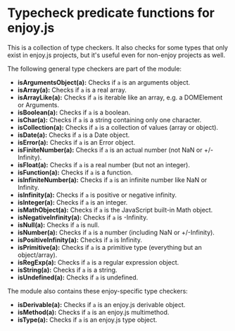 # Typecheck predicate functions for enjoy.js

This is a collection of type checkers. It also checks for some types that only exist
in enjoy.js projects, but it's useful even for non-enjoy projects as well.

The following general type checkers are part of the module:

 * **isArgumentsObject(a):** Checks if `a` is an arguments object.
 * **isArray(a):** Checks if `a` is a real array.
 * **isArrayLike(a):** Checks if `a` is iterable like an array, e.g. a DOMElement or Arguments.
 * **isBoolean(a):** Checks if `a` is a boolean.
 * **isChar(a):** Checks if `a` is a string containing only one character.
 * **isCollection(a):** Checks if `a` is a collection of values (array or object).
 * **isDate(a):** Checks if `a` is a Date object.
 * **isError(a):** Checks if `a` is an Error object.
 * **isFiniteNumber(a):** Checks if `a` is an actual number (not NaN or +/-Infinity).
 * **isFloat(a):** Checks if `a` is a real number (but not an integer).
 * **isFunction(a):** Checks if `a` is a function.
 * **isInfiniteNumber(a):** Checks if `a` is an infinite number like NaN or Infinity.
 * **isInfinity(a):** Checks if `a` is positive or negative infinity.
 * **isInteger(a):** Checks if `a` is an integer.
 * **isMathObject(a):** Checks if `a` is the JavaScript built-in Math object.
 * **isNegativeInfinity(a):** Checks if `a` is -Infinity.
 * **isNull(a):** Checks if `a` is null.
 * **isNumber(a):** Checks if `a` is a number (including NaN or +/-Infinity).
 * **isPositiveInfinity(a):** Checks if `a` is Infinity.
 * **isPrimitive(a):** Checks if `a` is a primitive type (everything but an object/array).
 * **isRegExp(a):** Checks if `a` is a regular expression object.
 * **isString(a):** Checks if `a` is a string.
 * **isUndefined(a):** Checks if `a` is undefined.

The module also contains these enjoy-specific type checkers:

 * **isDerivable(a):** Checks if `a` is an enjoy.js derivable object.
 * **isMethod(a):** Checks if `a` is an enjoy.js multimethod.
 * **isType(a):** Checks if `a` is an enjoy.js type object.
